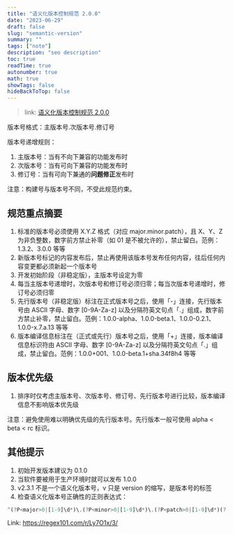 ```yaml
---
title: "语义化版本控制规范 2.0.0"
date: "2023-06-29"
draft: false
slug: "semantic-version"
summary: ""
tags: ["note"]
description: "seo description"
toc: true
readTime: true
autonumber: true
math: true
showTags: false
hideBackToTop: false
---
```


> link: [语义化版本控制规范 2.0.0](https://semver.org/lang/zh-CN/)

版本号格式：主版本号.次版本号.修订号

版本号递增规则：

1. 主版本号：当有不向下兼容的功能发布时
2. 次版本号：当有可向下兼容的功能发布时
3. 修订号：当有可向下兼通的**问题修正**发布时

注意：构建号与版本号不同，不受此规范约束。

## 规范重点摘要

1. 标准的版本号必须使用 X.Y.Z 格式（对应 major.minor.patch），且 X、Y、Z 为非负整数，数字前方禁止补零（如 01 是不被允许的），禁止留白。范例：1.3.2、3.0.0 等等
2. 新版本号标记的内容发布后，禁止再使用该版本号发布任何内容，往后任何内容变更都必须新起一个版本号
3. 开发初始阶段（非稳定版），主版本号设定为零
4. 每当主版本号递增时，次版本号和修订号必须归零；每当次版本号递增时，修订号必须归零
5. 先行版本号（非稳定版）标注在正式版本号之后，使用「-」连接，先行版本号由 ASCII 字母、数字 [0-9A-Za-z] 以及分隔符英文句点「.」组成，数字前方禁止补零，禁止留白。范例：1.0.0-alpha、1.0.0-beta.1、1.0.0-0.2.1、1.0.0-x.7.a.13 等等
6. 版本编译信息标注在（正式或先行）版本号之后，使用「+」连接，版本编译信息标识符由 ASCII 字母、数字 [0-9A-Za-z] 以及分隔符英文句点「.」组成，禁止留白。范例：1.0.0+001、1.0.0-beta.1+sha.34f8h4 等等

## 版本优先级

1. 排序时仅考虑主版本号、次版本号、修订号、先行版本号进行比较，版本编译信息不影响版本优先级

注意：避免使用难以明确优先级的先行版本号。先行版本一般可使用 alpha < beta < rc 标识。

## 其他提示

1. 初始开发版本建议为 0.1.0
2. 当软件要被用于生产环境时就可以发布 1.0.0
3. v2.3.1 不是一个语义化版本号，v 只是 version 的缩写，是版本号的标签
4. 检查语义化版本号正确性的正则表达式：

```javascript
^(?P<major>0|[1-9]\d*)\.(?P<minor>0|[1-9]\d*)\.(?P<patch>0|[1-9]\d*)(?:-(?P<prerelease>(?:0|[1-9]\d*|\d*[a-zA-Z-][0-9a-zA-Z-]*)(?:\.(?:0|[1-9]\d*|\d*[a-zA-Z-][0-9a-zA-Z-]*))*))?(?:\+(?P<buildmetadata>[0-9a-zA-Z-]+(?:\.[0-9a-zA-Z-]+)*))?$
```

Link: https://regex101.com/r/Ly7O1x/3/